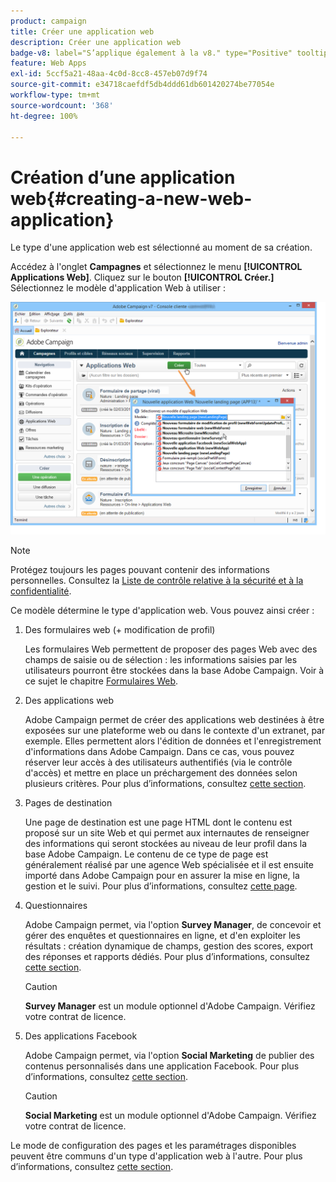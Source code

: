```yaml
---
product: campaign
title: Créer une application web
description: Créer une application web
badge-v8: label="S’applique également à la v8." type="Positive" tooltip="S’applique également à Campaign v8."
feature: Web Apps
exl-id: 5ccf5a21-48aa-4c0d-8cc8-457eb07d9f74
source-git-commit: e34718caefdf5db4ddd61db601420274be77054e
workflow-type: tm+mt
source-wordcount: '368'
ht-degree: 100%

---
```


# Création d’une application web{#creating-a-new-web-application}



Le type d&#39;une application web est sélectionné au moment de sa création.

Accédez à l&#39;onglet **Campagnes** et sélectionnez le menu **[!UICONTROL Applications Web]**. Cliquez sur le bouton **[!UICONTROL Créer.]** Sélectionnez le modèle d&#39;application Web à utiliser :

![](assets/webapp_create_from_campaign.png)

>[!NOTE]
>
>Protégez toujours les pages pouvant contenir des informations personnelles. Consultez la [Liste de contrôle relative à la sécurité et à la confidentialité](https://helpx.adobe.com/fr/campaign/kb/acc-security.html#privacy).

Ce modèle détermine le type d&#39;application web. Vous pouvez ainsi créer :

1. Des formulaires web (+ modification de profil)

   Les formulaires Web permettent de proposer des pages Web avec des champs de saisie ou de sélection : les informations saisies par les utilisateurs pourront être stockées dans la base Adobe Campaign. Voir à ce sujet le chapitre [Formulaires Web](about-web-forms.md).

1. Des applications web

   Adobe Campaign permet de créer des applications web destinées à être exposées sur une plateforme web ou dans le contexte d&#39;un extranet, par exemple. Elles permettent alors l&#39;édition de données et l&#39;enregistrement d&#39;informations dans Adobe Campaign. Dans ce cas, vous pouvez réserver leur accès à des utilisateurs authentifiés (via le contrôle d&#39;accès) et mettre en place un préchargement des données selon plusieurs critères. Pour plus d’informations, consultez [cette section](about-web-applications.md).

1. Pages de destination

   Une page de destination est une page HTML dont le contenu est proposé sur un site Web et qui permet aux internautes de renseigner des informations qui seront stockées au niveau de leur profil dans la base Adobe Campaign. Le contenu de ce type de page est généralement réalisé par une agence Web spécialisée et il est ensuite importé dans Adobe Campaign pour en assurer la mise en ligne, la gestion et le suivi. Pour plus d’informations, consultez [cette page](creating-a-landing-page.md).

1. Questionnaires

   Adobe Campaign permet, via l&#39;option **Survey Manager**, de concevoir et gérer des enquêtes et questionnaires en ligne, et d&#39;en exploiter les résultats : création dynamique de champs, gestion des scores, export des réponses et rapports dédiés. Pour plus d’informations, consultez [cette section](../../surveys/using/about-surveys.md).

   >[!CAUTION]
   >
   >**Survey Manager** est un module optionnel d&#39;Adobe Campaign. Vérifiez votre contrat de licence.

1. Des applications Facebook

   Adobe Campaign permet, via l&#39;option **Social Marketing** de publier des contenus personnalisés dans une application Facebook. Pour plus d’informations, consultez [cette section](../../social/using/about-social-marketing.md).

   >[!CAUTION]
   >
   >**Social Marketing** est un module optionnel d&#39;Adobe Campaign. Vérifiez votre contrat de licence.

Le mode de configuration des pages et les paramétrages disponibles peuvent être communs d&#39;un type d&#39;application web à l&#39;autre. Pour plus d’informations, consultez [cette section](about-web-forms.md).
